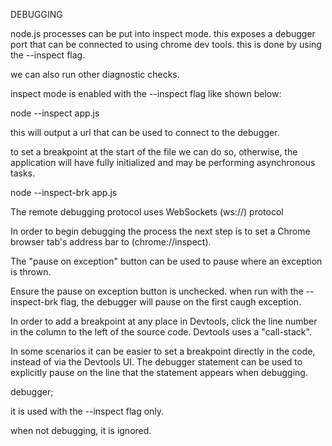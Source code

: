 DEBUGGING

node.js processes can be put into
inspect mode. this exposes a debugger
port that can be connected to
using chrome dev tools. 
this is done by using the
--inspect flag.

we can also run other diagnostic checks.

inspect mode is enabled with
the --inspect flag like shown below:


node --inspect app.js


this will output a url that can be
used to connect to the debugger.

to set a breakpoint at the start of the
file we can do so,
otherwise, the application will have fully
initialized and may be performing
asynchronous tasks.

node --inspect-brk app.js


The remote debugging protocol
uses WebSockets 
(ws://) protocol  


In order to begin debugging the process
the next step is to set a Chrome browser
tab's address bar to (chrome://inspect).


The "pause on exception" button can be
used to pause where an exception is thrown.

Ensure the pause on exception button is
unchecked. when run with the --inspect-brk
flag, the debugger will pause on the first
caugh exception.




In order to add a breakpoint at any place
in Devtools, click the line number in the
column to the left of the source code.
Devtools uses a "call-stack".



In some scenarios it can be easier to set
a breakpoint directly in the code, instead
of via the Devtools UI.
The debugger statement can be used to
explicitly pause on the line that the
statement appears when debugging.

debugger;

it is used with the --inspect flag
only.

when not debugging, it is ignored.